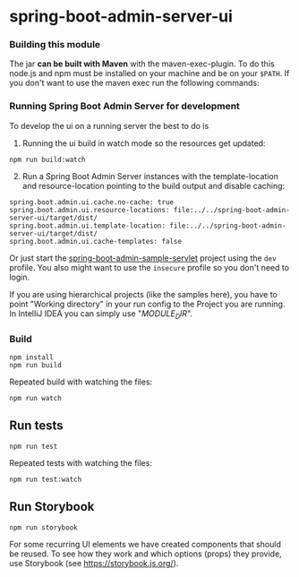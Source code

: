 spring-boot-admin-server-ui
================================

### Building this module
The jar **can be built with Maven** with the maven-exec-plugin. To do this node.js and npm must be installed on your machine and be on your `$PATH`.
If you don't want to use the maven exec run the following commands:

### Running Spring Boot Admin Server for development
To develop the ui on a running server the best to do is

1. Running the ui build in watch mode so the resources get updated:
```shell
npm run build:watch
```
2. Run a Spring Boot Admin Server instances with the template-location and resource-location pointing to the build output and disable caching:
```
spring.boot.admin.ui.cache.no-cache: true
spring.boot.admin.ui.resource-locations: file:../../spring-boot-admin-server-ui/target/dist/
spring.boot.admin.ui.template-location: file:../../spring-boot-admin-server-ui/target/dist/
spring.boot.admin.ui.cache-templates: false
```
Or just start the [spring-boot-admin-sample-servlet](../spring-boot-admin-samples/spring-boot-admin-sample-servlet)
project using the `dev` profile. You also might want to use the `insecure` profile so you don't need to login.

If you are using hierarchical projects (like the samples here), you have to point "Working directory" in your run config to the Project you are running.
In IntelliJ IDEA you can simply use "$MODULE_DIR$".

### Build
```shell
npm install
npm run build
```

Repeated build with watching the files:
```shell
npm run watch
```

## Run tests

```shell
npm run test
```

Repeated tests with watching the files:

```shell
npm run test:watch
```

## Run Storybook

```shell
npm run storybook
```

For some recurring UI elements we have created components that should be reused. To see how they work and which
options (props) they provide, use Storybook (see https://storybook.js.org/).
